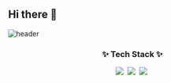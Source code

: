 ## Hi there 👋

![header](https://capsule-render.vercel.app/api?type=venom&color=auto&height=300&section=header&text=uuununew&fontSize=90)


<!--내용 부분-->
<h3 align="center">✨ Tech Stack ✨</h3>
<div align="center">
  <img src="https://img.shields.io/badge/java-20232a.svg?style=for-the-badge&logo=react&logoColor=61DAFB" />&nbsp
  <img src="https://img.shields.io/badge/spring-F7DF1E.svg?style=for-the-badge&logo=javascript&logoColor=20232a" />&nbsp
  <img src="https://img.shields.io/badge/springboot-E34F26.svg?style=for-the-badge&logo=html5&logoColor=white" />&nbsp
</div>





<!--

![Anurag's GitHub stats](https://github-readme-stats.vercel.app/api?username=uuununew&show_icons=true&theme=radical)

![Top Langs](https://github-readme-stats.vercel.app/api/top-langs/?username=uuununew&layout=compact)

**uuununew/uuununew** is a ✨ _special_ ✨ repository because its `README.md` (this file) appears on your GitHub profile.

Here are some ideas to get you started:

- 🔭 I’m currently working on ...
- 🌱 I’m currently learning ...
- 👯 I’m looking to collaborate on ...
- 🤔 I’m looking for help with ...
- 💬 Ask me about ...
- 📫 How to reach me: ...
- 😄 Pronouns: ...
- ⚡ Fun fact: ...
-->
